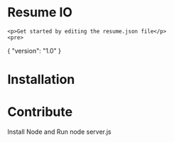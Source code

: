 Resume IO
========================
    <p>Get started by editing the resume.json file</p>
    <pre>
{
    "version": "1.0"
}


Installation
===================

#



Contribute
===================

Install Node and Run
 node server.js


#
